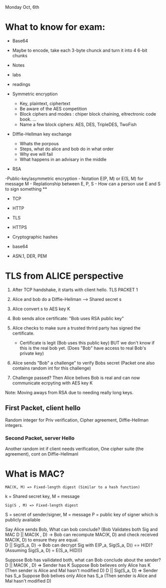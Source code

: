 Monday Oct, 6th

# What to know for exam:

- Base64
- Maybe to encode, take each 3-byte chunck and turn it into 4 6-bit chunks
- Notes
- labs
- readings

- Symmetric encryption
	- Key, plaintext, ciphertext
	- Be aware of the AES competition
	- Block ciphers and modes : chiper block chaining, eltrectronic code book. 
	...
	- Name a few block ciphers: AES, DES, TripleDES, TwoFish

- DIffie-Hellman key exchange
	- Whats the porpous
	- Steps, what do alice and bob do in what order
	- Why eve will fail
	- What happens in an advisary in the middle 

- RSA

-Public-key/asymmetric encryption
	- Notation E(P, M) or E(S, M) for message M
	- Replationship between E, P, S
	- How can a person use E and S to sign something **

- TCP

- HTTP

- TLS

- HTTPS

- Cryptographic hashes

- base64

- ASN.1, DER, PEM


# TLS from ALICE perspective

1) After TCP handshake, it starts with client hello. TLS PACKET 1

2) Alice and bob do a Diffie-Hellman --> Shared secret s

3) Alice convert s to AES key K

4) Bob sends alice certificate: "Bob uses RSA public key"

5) Alice checks to make sure a trusted thrird party has signed the certificate. 
	- Certificate is legit (Bob uses this public key) BUT we don't know if this is the real bob yet. (Does "Bob" have access to real Bob's private key)

6) Alice sends "Bob" a challenge" to verify Bobs secret (Packet one also contains random int for this challenge)
 
7) Challenge passed? Then Alice belives Bob is real and can now communicate ecrpyting with AES key K  

Note: Moving aways from RSA due to needing really long keys.


## First Packet, client hello

Random integer for Priv verification, Cipher agreement, Diffie-Hellman integers. 

### Second Packet, server Hello

Another random int if client needs verification, One cipher suite (the agreement), cont on Diffie-Hellmanl




# What is MAC? 

	MAC(K, M) => Fixed-length digest (Similar to a hash function) 
k = Shared secret key, M = message

	Sig(S , M) => Fixed-length digest
S = secret of sender/signer, M = message
P = public key of signer which is publicly available

Say Alice sends Bob, What can bob conclude?
	(Bob Validates both Sig and MAC
	D || MAC(K  , D)   -> Bob can recompute MAC(K, D) and check received MAC(K, D) to ensure they are equal.  
	D || Sig(S_a, D) -> Bob can decrypt Sig with E(P_a, Sig(S_a, D)) == H(D)? (Assuming Sig(S_a, D) = E(S_a, H(D)))

Suppose Bob has vailidated both, what can Bob conclude about the sender?
	D || MAC(K  , D)   => Sender has K
		Suppose Bob believes only Alice has K (Then sender is Alice and Mal hasn't modified D)
	D || Sig(S_a, D)   => Sender has S_a
		Suppose Bob belives only Alice has S_a (Then sender is Alice and Mal hasn't modified D)


























